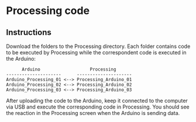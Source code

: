 # Processing code

## Instructions
Download the folders to the Processing directory. Each folder contains code to be executed by Processing while the correspondent code is executed in the Arduino:

```
      Arduino                   Processing
---------------------      ---------------------       
Arduino_Processing_01 <--> Processing_Arduino_01
Arduino_Processing_02 <--> Processing_Arduino_02
Arduino_Processing_03 <--> Processing_Arduino_03
```

After uploading the code to the Arduino, keep it connected to the computer via USB and execute the corresponding code in Processing. You should see the reaction in the Processing screen when the Arduino is sending data.
